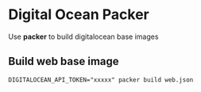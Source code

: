# Digital Ocean Packer

Use **packer** to build digitalocean base images


## Build web base image

```
DIGITALOCEAN_API_TOKEN="xxxxx" packer build web.json
```
